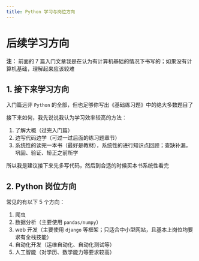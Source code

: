 ```yaml
---
title: Python 学习与岗位方向
---
```


# 后续学习方向


**注：** 前面的 7 篇入门文章我是在认为有计算机基础的情况下书写的；如果没有计算机基础，理解起来应该较难

## 1. 接下来学习方向
入门篇远非 `Python` 的全部，但也足够你写出《基础练习题》中的绝大多数题目了

接下来如何，我先说说我认为学习效率较高的方法：

1. 了解大概（过完入门篇）
2. 边写代码边学（可过一过后面的练习题章节）
3. 系统性的读完一本书（最好是教材），系统性的进行知识点回顾；查缺补漏，巩固、验证、矫正之前所学

所以我是建议接下来先多写代码，然后到合适的时候买本书系统性看完


## 2. Python 岗位方向
常见的有以下 5 个方向：

1. 爬虫
2. 数据分析（主要使用 `pandas/numpy`）
3. web 开发（主要使用 `django` 等框架；只适合中小型网站，且基本上岗位均要求有全栈技能）
4. 自动化开发（运维自动化、自动化测试等）
5. 人工智能（对学历、数学能力等要求较高）

